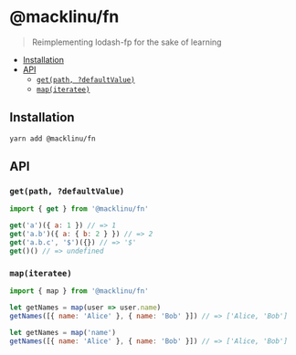 # @macklinu/fn

> Reimplementing lodash-fp for the sake of learning

<!-- START doctoc generated TOC please keep comment here to allow auto update -->
<!-- DON'T EDIT THIS SECTION, INSTEAD RE-RUN doctoc TO UPDATE -->

- [Installation](#installation)
- [API](#api)
  - [`get(path, ?defaultValue)`](#getpath-defaultvalue)
  - [`map(iteratee)`](#mapiteratee)

<!-- END doctoc generated TOC please keep comment here to allow auto update -->

## Installation

```
yarn add @macklinu/fn
```

## API

### `get(path, ?defaultValue)`

```js
import { get } from '@macklinu/fn'

get('a')({ a: 1 }) // => 1
get('a.b')({ a: { b: 2 } }) // => 2
get('a.b.c', '$')({}) // => '$'
get()() // => undefined
```

### `map(iteratee)`

```js
import { map } from '@macklinu/fn'

let getNames = map(user => user.name)
getNames([{ name: 'Alice' }, { name: 'Bob' }]) // => ['Alice, 'Bob']

let getNames = map('name')
getNames([{ name: 'Alice' }, { name: 'Bob' }]) // => ['Alice, 'Bob']
```
